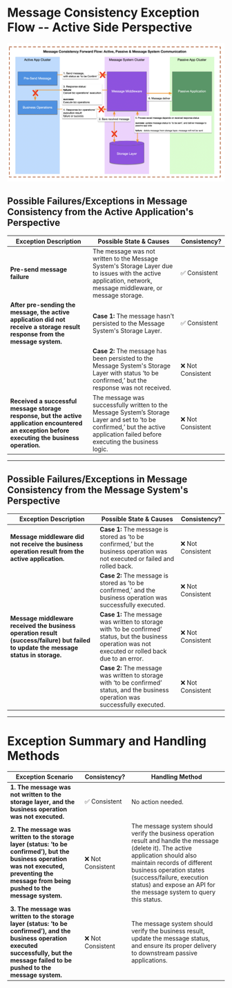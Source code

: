 # Message Consistency Exception Flow -- Active Side Perspective 

![](06-message-consistency-exception-active-side.png)

## Possible Failures/Exceptions in Message Consistency from the Active Application's Perspective 

| Exception Description | Possible State & Causes | Consistency? |
|----------------------|----------------------|--------------|
| **Pre-send message failure** | The message was not written to the Message System's Storage Layer due to issues with the active application, network, message middleware, or message storage. | ✅ Consistent |
| **After pre-sending the message, the active application did not receive a storage result response from the message system.** | **Case 1:** The message hasn't persisted to the Message System's Storage Layer. | ✅ Consistent |
|  | **Case 2:** The message has been persisted to the Message System's Storage Layer with status ‘to be confirmed,’ but the response was not received. | ❌ Not Consistent |
| **Received a successful message storage response, but the active application encountered an exception before executing the business operation.** | The message was successfully written to the Message System’s Storage Layer and set to ‘to be confirmed,’ but the active application failed before executing the business logic. | ❌ Not Consistent |


---

## Possible Failures/Exceptions in Message Consistency from the Message System's Perspective 
| Exception Description | Possible State & Causes | Consistency? |
|----------------------|----------------------|--------------|
| **Message middleware did not receive the business operation result from the active application.** | **Case 1:** The message is stored as ‘to be confirmed,’ but the business operation was not executed or failed and rolled back. | ❌ Not Consistent |
|  | **Case 2:** The message is stored as ‘to be confirmed,’ and the business operation was successfully executed. | ❌ Not Consistent |
| **Message middleware received the business operation result (success/failure) but failed to update the message status in storage.** | **Case 1:** The message was written to storage with ‘to be confirmed’ status, but the business operation was not executed or rolled back due to an error. | ❌ Not Consistent |
|  | **Case 2:** The message was written to storage with ‘to be confirmed’ status, and the business operation was successfully executed. | ❌ Not Consistent |


---

# Exception Summary and Handling Methods

| Exception Scenario | Consistency? | Handling Method |
|-------------------|-------------|----------------|
| **1. The message was not written to the storage layer, and the business operation was not executed.** | ✅ Consistent | No action needed. |
| **2. The message was written to the storage layer (status: ‘to be confirmed’), but the business operation was not executed, preventing the message from being pushed to the message system.** | ❌ Not Consistent | The message system should verify the business operation result and handle the message (delete it). The active application should also maintain records of different business operation states (success/failure, execution status) and expose an API for the message system to query this status. |
| **3. The message was written to the storage layer (status: ‘to be confirmed’), and the business operation executed successfully, but the message failed to be pushed to the message system.** | ❌ Not Consistent | The message system should verify the business result, update the message status, and ensure its proper delivery to downstream passive applications. |


